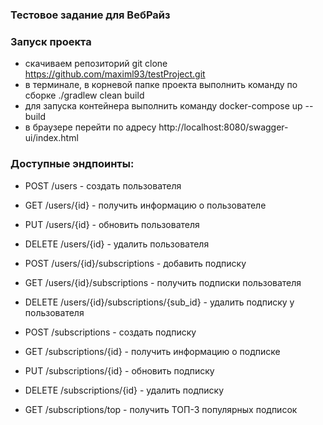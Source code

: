 ### Тестовое задание для ВебРайз


### Запуск проекта

- скачиваем репозиторий git clone https://github.com/maximl93/testProject.git
- в терминале, в корневой папке проекта выполнить команду по сборке ./gradlew clean build
- для запуска контейнера выполнить команду docker-compose up --build
- в браузере перейти по адресу http://localhost:8080/swagger-ui/index.html

### Доступные эндпоинты:

- POST /users - создать пользователя
- GET /users/{id} - получить информацию о пользователе
- PUT /users/{id} - обновить пользователя
- DELETE /users/{id} - удалить пользователя
- POST /users/{id}/subscriptions - добавить подписку
- GET /users/{id}/subscriptions - получить подписки пользователя
- DELETE /users/{id}/subscriptions/{sub_id} - удалить подписку у пользователя

- POST /subscriptions - создать подписку
- GET /subscriptions/{id} - получить информацию о подписке
- PUT /subscriptions/{id} - обновить подписку
- DELETE /subscriptions/{id} - удалить подписку
- GET /subscriptions/top - получить ТОП-3 популярных подписок

